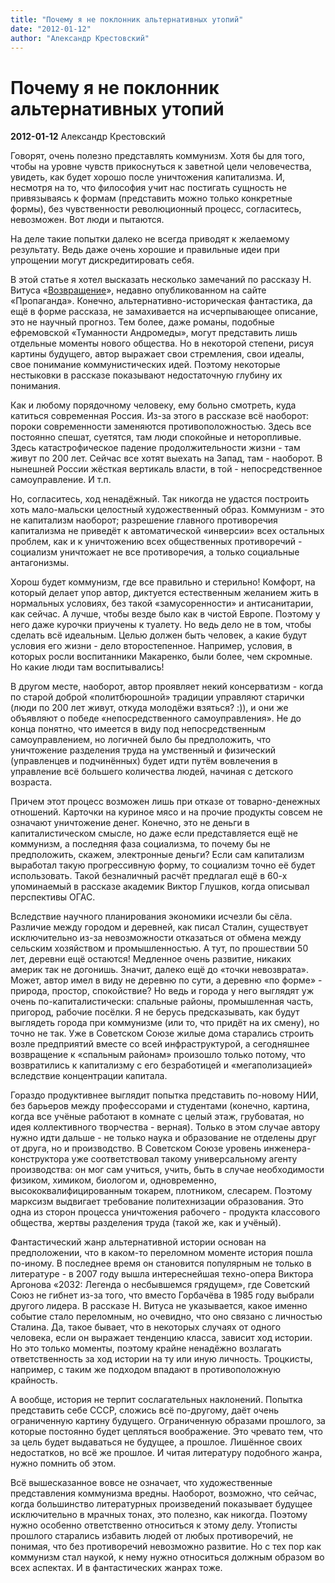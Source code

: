 ```yaml
---
title: "Почему я не поклонник альтернативных утопий"
date: "2012-01-12"
author: "Александр Крестовский"
---
```


# Почему я не поклонник альтернативных утопий

**2012-01-12** Александр Крестовский

Говорят, очень полезно представлять коммунизм. Хотя бы для того, чтобы на уровне чувств прикоснуться к заветной цели человечества, увидеть, как будет хорошо после уничтожения капитализма. И, несмотря на то, что философия учит нас постигать сущность не привязываясь к формам (представить можно только конкретные формы), без чувственности революционный процесс, согласитесь, невозможен. Вот люди и пытаются.

На деле такие попытки далеко не всегда приводят к желаемому результату. Ведь даже очень хорошие и правильные идеи при упрощении могут дискредитировать себя.

В этой статье я хотел высказать несколько замечаний по рассказу Н. Витуса «[Возвращение](/4697.html)», недавно опубликованном на сайте «Пропаганда». Конечно, альтернативно-историческая фантастика, да ещё в форме рассказа, не замахивается на исчерпывающее описание, это не научный прогноз. Тем более, даже романы, подобные ефремовской «Туманности Андромеды», могут представить лишь отдельные моменты нового общества. Но в некоторой степени, рисуя картины будущего, автор выражает свои стремления, свои идеалы, свое понимание коммунистических идей. Поэтому некоторые нестыковки в рассказе показывают недостаточную глубину их понимания.

Как и любому порядочному человеку, ему больно смотреть, куда катиться современная Россия. Из-за этого в рассказе всё наоборот: пороки современности заменяются противоположностью. Здесь все постоянно спешат, суетятся, там люди спокойные и неторопливые. Здесь катастрофическое падение продолжительности жизни - там живут по 200 лет. Сейчас все хотят выехать на Запад, там - наоборот. В нынешней России жёсткая вертикаль власти, в той - непосредственное самоуправление. И т.п.

Но, согласитесь, ход ненадёжный. Так никогда не удастся построить хоть мало-мальски целостный художественный образ. Коммунизм - это не капитализм наоборот; разрешение главного противоречия капитализма не приведёт к автоматической «инверсии» всех остальных проблем, как и к уничтожению всех общественных противоречий - социализм уничтожает не все противоречия, а только социальные антагонизмы.

Хорош будет коммунизм, где все правильно и стерильно! Комфорт, на который делает упор автор, диктуется естественным желанием жить в нормальных условиях, без такой «замусоренности» и антисанитарии, как сейчас. А лучше, чтобы везде было как в чистой Европе. Поэтому у него даже курочки приучены к туалету. Но ведь дело не в том, чтобы сделать всё идеальным. Целью должен быть человек, а какие будут условия его жизни - дело второстепенное. Например, условия, в которых росли воспитанники Макаренко, были более, чем скромные. Но какие люди там воспитывались!

В другом месте, наоборот, автор проявляет некий консерватизм - когда по старой доброй «политбюрошной» традиции управляют старички (люди по 200 лет живут, откуда молодёжи взяться? :)), и они же объявляют о победе «непосредственного самоуправления». Не до конца понятно, что имеется в виду под непосредственным самоуправлением, но логичней было бы предположить, что уничтожение разделения труда на умственный и физический (управленцев и подчинённых) будет идти путём вовлечения в управление всё большего количества людей, начиная с детского возраста.

Причем этот процесс возможен лишь при отказе от товарно-денежных отношений. Карточки на куриное мясо и на прочие продукты совсем не означают уничтожение денег. Конечно, это не деньги в капиталистическом смысле, но даже если представляется ещё не коммунизм, а последняя фаза социализма, то почему бы не предположить, скажем, электронные деньги? Если сам капитализм выработал такую прогрессивную форму, то социализм точно её будет использовать. Такой безналичный расчёт предлагал ещё в 60-х упоминаемый в рассказе академик Виктор Глушков, когда описывал перспективы ОГАС.

Вследствие научного планирования экономики исчезли бы сёла. Различие между городом и деревней, как писал Сталин, существует исключительно из-за невозможности отказаться от обмена между сельским хозяйством и промышленностью. А тут, по прошествии 50 лет, деревни ещё остаются! Медленное очень развитие, никаких америк так не догонишь. Значит, далеко ещё до «точки невозврата». Может, автор имел в виду не деревню по сути, а деревню «по форме» - природа, простор, спокойствие? Но ведь и города у него выглядят уж очень по-капиталистически: спальные районы, промышленная часть, пригород, рабочие посёлки. Я не берусь предсказывать, как будут выглядеть города при коммунизме (или то, что придёт на их смену), но точно не так. Уже в Советском Союзе жилые дома старались строить возле предприятий вместе со всей инфраструктурой, а сегодняшнее возвращение к «спальным районам» произошло только потому, что возвратились к капитализму с его безработицей и «мегаполизацией» вследствие концентрации капитала.

Гораздо продуктивнее выглядит попытка представить по-новому НИИ, без барьеров между профессорами и студентами (конечно, картина, когда все учёные работают в комнате с целый этаж, грубоватая, но идея коллективного творчества - верная). Только в этом случае автору нужно идти дальше - не только наука и образование не отделены друг от друга, но и производство. В Советском Союзе уровень инженера-конструктора уже соответствовал такому универсальному агенту производства: он мог сам учиться, учить, быть в случае необходимости физиком, химиком, биологом и, одновременно, высококвалифицированным токарем, плотником, слесарем. Поэтому марксизм выдвигает требование политехнизации образования. Это одна из сторон процесса уничтожения рабочего - продукта классового общества, жертвы разделения труда (такой же, как и учёный).

Фантастический жанр альтернативной истории основан на предположении, что в каком-то переломном моменте история пошла по-иному. В последнее время он становится популярным не только в литературе - в 2007 году вышла интереснейшая техно-опера Виктора Аргонова «2032: Легенда о несбывшемся грядущем», где Советский Союз не гибнет из-за того, что вместо Горбачёва в 1985 году выбрали другого лидера. В рассказе Н. Витуса не указывается, какое именно событие стало переломным, но очевидно, что оно связано с личностью Сталина. Да, такое бывает, что в некоторых случаях от одного человека, если он выражает тенденцию класса, зависит ход истории. Но это только моменты, поэтому крайне ненадёжно возлагать ответственность за ход истории на ту или иную личность. Троцкисты, например, с таким же подходом впадают в противоположную крайность.

А вообще, история не терпит сослагательных наклонений. Попытка представить себе СССР, сложись всё по-другому, даёт очень ограниченную картину будущего. Ограниченную образами прошлого, за которые постоянно будет цепляться воображение. Это чревато тем, что за цель будет выдаваться не будущее, а прошлое. Лишённое своих недостатков, но всё же прошлое. И читая литературу подобного жанра, нужно помнить об этом.

Всё вышесказанное вовсе не означает, что художественные представления коммунизма вредны. Наоборот, возможно, что сейчас, когда большинство литературных произведений показывает будущее исключительно в мрачных тонах, это полезно, как никогда. Поэтому нужно особенно ответственно относиться к этому делу. Утописты прошлого старались избавить людей от любых противоречий, не понимая, что без противоречий невозможно развитие. Но с тех пор как коммунизм стал наукой, к нему нужно относиться должным образом во всех аспектах. И в фантастических жанрах тоже.